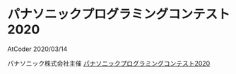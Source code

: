 # パナソニックプログラミングコンテスト2020

AtCoder 2020/03/14

パナソニック株式会社主催 [パナソニックプログラミングコンテスト2020](https://atcoder.jp/contests/panasonic2020/tasks/panasonic2020_a)

